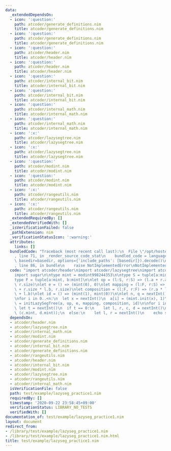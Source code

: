 ```yaml
---
data:
  _extendedDependsOn:
  - icon: ':question:'
    path: atcoder/generate_definitions.nim
    title: atcoder/generate_definitions.nim
  - icon: ':question:'
    path: atcoder/generate_definitions.nim
    title: atcoder/generate_definitions.nim
  - icon: ':question:'
    path: atcoder/header.nim
    title: atcoder/header.nim
  - icon: ':question:'
    path: atcoder/header.nim
    title: atcoder/header.nim
  - icon: ':question:'
    path: atcoder/internal_bit.nim
    title: atcoder/internal_bit.nim
  - icon: ':question:'
    path: atcoder/internal_bit.nim
    title: atcoder/internal_bit.nim
  - icon: ':question:'
    path: atcoder/internal_math.nim
    title: atcoder/internal_math.nim
  - icon: ':question:'
    path: atcoder/internal_math.nim
    title: atcoder/internal_math.nim
  - icon: ':x:'
    path: atcoder/lazysegtree.nim
    title: atcoder/lazysegtree.nim
  - icon: ':x:'
    path: atcoder/lazysegtree.nim
    title: atcoder/lazysegtree.nim
  - icon: ':question:'
    path: atcoder/modint.nim
    title: atcoder/modint.nim
  - icon: ':question:'
    path: atcoder/modint.nim
    title: atcoder/modint.nim
  - icon: ':x:'
    path: atcoder/rangeutils.nim
    title: atcoder/rangeutils.nim
  - icon: ':x:'
    path: atcoder/rangeutils.nim
    title: atcoder/rangeutils.nim
  _extendedRequiredBy: []
  _extendedVerifiedWith: []
  _isVerificationFailed: false
  _pathExtension: nim
  _verificationStatusIcon: ':warning:'
  attributes:
    links: []
  bundledCode: "Traceback (most recent call last):\n  File \"/opt/hostedtoolcache/Python/3.9.6/x64/lib/python3.9/site-packages/onlinejudge_verify/documentation/build.py\"\
    , line 71, in _render_source_code_stat\n    bundled_code = language.bundle(stat.path,\
    \ basedir=basedir, options={'include_paths': [basedir]}).decode()\n  File \"/opt/hostedtoolcache/Python/3.9.6/x64/lib/python3.9/site-packages/onlinejudge_verify/languages/nim.py\"\
    , line 86, in bundle\n    raise NotImplementedError\nNotImplementedError\n"
  code: "import atcoder/header\nimport atcoder/lazysegtree\nimport atcoder/modint\n\
    import sugar\n\ntype mint = modint998244353\n\ntype S = tuple[a:mint, size:int]\n\
    type F = tuple[a:mint, b:mint]\n\nlet op = (l:S, r:S) => (l.a + r.a, l.size +\
    \ r.size)\nlet e = () => (mint(0), 0)\nlet mapping = (l:F, r:S) => (r.a * l.a\
    \ + r.size * l.b, r.size)\nlet composition = (l:F, r:F) => (r.a * l.a, r.b * l.a\
    \ + l.b)\nlet id = () => (mint(1), mint(0))\n\nlet n, q = nextInt()\nvar a = newSeq[S](n)\n\
    \nfor i in 0..<n:\n  let x = nextInt()\n  a[i] = (mint.init(x), 1)\n\nvar seg\
    \ = initLazySegTree(a, op, e, mapping, composition, id)\n\nfor i in 0..<q:\n \
    \ let t = nextInt()\n  if t == 0:\n    let l, r, c, d = nextInt()\n    seg.apply(l..<r,\
    \ (c.mint, d.mint));\n  else:\n    let l, r = nextInt()\n    echo seg.prod(l..<r).a.val()\n"
  dependsOn:
  - atcoder/header.nim
  - atcoder/lazysegtree.nim
  - atcoder/internal_math.nim
  - atcoder/modint.nim
  - atcoder/generate_definitions.nim
  - atcoder/internal_bit.nim
  - atcoder/generate_definitions.nim
  - atcoder/rangeutils.nim
  - atcoder/header.nim
  - atcoder/internal_bit.nim
  - atcoder/modint.nim
  - atcoder/lazysegtree.nim
  - atcoder/rangeutils.nim
  - atcoder/internal_math.nim
  isVerificationFile: false
  path: test/example/lazyseg_practice1.nim
  requiredBy: []
  timestamp: '2020-09-22 23:58:45+09:00'
  verificationStatus: LIBRARY_NO_TESTS
  verifiedWith: []
documentation_of: test/example/lazyseg_practice1.nim
layout: document
redirect_from:
- /library/test/example/lazyseg_practice1.nim
- /library/test/example/lazyseg_practice1.nim.html
title: test/example/lazyseg_practice1.nim
---
```

